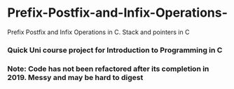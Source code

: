 # Prefix-Postfix-and-Infix-Operations-
Prefix Postfix and Infix Operations in C. Stack and pointers in C

### Quick Uni course project for Introduction to Programming in C 

### Note: Code has not been refactored after its completion in 2019. Messy and may be hard to digest
